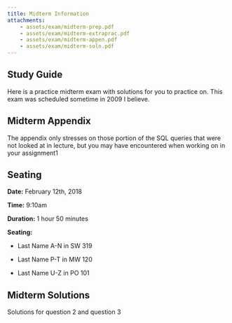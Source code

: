 ```yaml
---
title: Midterm Information
attachments: 
    - assets/exam/midterm-prep.pdf
    - assets/exam/midterm-extraprac.pdf
    - assets/exam/midterm-appen.pdf
    - assets/exam/midterm-soln.pdf
---
```


## Study Guide

Here is a practice midterm exam with solutions for you to practice on. This exam was scheduled sometime in 2009 I believe. 

## Midterm Appendix

The appendix only stresses on those portion of the SQL queries that were not looked at in lecture, but you may have encountered when working on in your assignment1

## Seating 

**Date:** February 12th, 2018

**Time:** 9:10am

**Duration:** 1 hour 50 minutes

**Seating:**

* Last Name A-N in SW 319

* Last Name P-T in MW 120

* Last Name U-Z in PO 101

## Midterm Solutions

Solutions for question 2 and question 3

